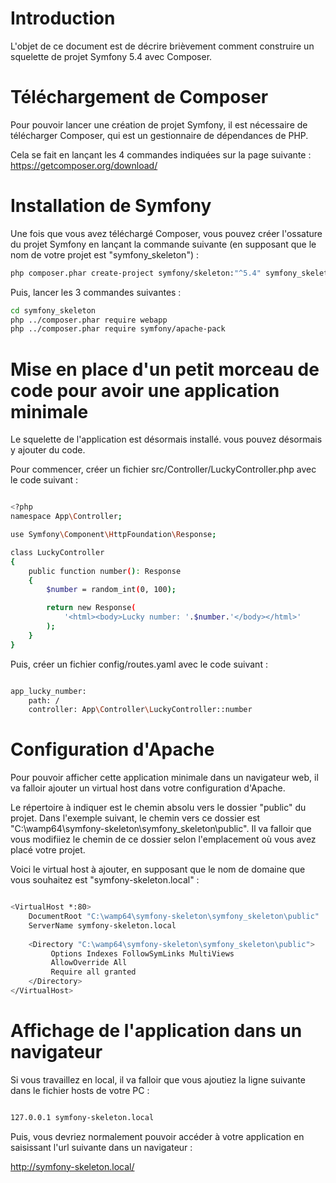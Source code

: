 # Introduction 

L'objet de ce document est de décrire brièvement comment construire un squelette de projet Symfony 5.4 avec Composer.

# Téléchargement de Composer

Pour pouvoir lancer une création de projet Symfony, il est nécessaire de télécharger Composer, qui est un gestionnaire de dépendances de PHP.

Cela se fait en lançant les 4 commandes indiquées sur la page suivante : https://getcomposer.org/download/

# Installation de Symfony


Une fois que vous avez téléchargé Composer, vous pouvez créer l'ossature du projet Symfony en lançant la commande suivante (en supposant que le nom de votre projet est "symfony_skeleton") :

```sh
php composer.phar create-project symfony/skeleton:"^5.4" symfony_skeleton

```

Puis, lancer les 3 commandes suivantes :

```sh
cd symfony_skeleton
php ../composer.phar require webapp
php ../composer.phar require symfony/apache-pack

```

# Mise en place d'un petit morceau de code pour avoir une application minimale

Le squelette de l'application est désormais installé. vous pouvez désormais y ajouter du code.

Pour commencer, créer un fichier src/Controller/LuckyController.php avec le code suivant :

```sh

<?php
namespace App\Controller;

use Symfony\Component\HttpFoundation\Response;

class LuckyController
{
    public function number(): Response
    {
        $number = random_int(0, 100);

        return new Response(
            '<html><body>Lucky number: '.$number.'</body></html>'
        );
    }
}

```

Puis, créer un fichier config/routes.yaml avec le code suivant :

```sh

app_lucky_number:
    path: /
    controller: App\Controller\LuckyController::number

```


# Configuration d'Apache

Pour pouvoir afficher cette application minimale dans un navigateur web, il va falloir ajouter un virtual host dans votre configuration d'Apache.

Le répertoire à indiquer est le chemin absolu vers le dossier "public" du projet.
Dans l'exemple suivant, le chemin vers ce dossier est "C:\wamp64\symfony-skeleton\symfony_skeleton\public". Il va falloir que vous modifiiez le chemin de ce dossier selon l'emplacement où vous avez placé votre projet.

Voici le virtual host à ajouter, en supposant que le nom de domaine que vous souhaitez est "symfony-skeleton.local" :

```sh

<VirtualHost *:80>
	DocumentRoot "C:\wamp64\symfony-skeleton\symfony_skeleton\public"
	ServerName symfony-skeleton.local
	
	<Directory "C:\wamp64\symfony-skeleton\symfony_skeleton\public">
         Options Indexes FollowSymLinks MultiViews
         AllowOverride All
         Require all granted
    </Directory>
</VirtualHost>


```

# Affichage de l'application dans un navigateur

Si vous travaillez en local, il va falloir que vous ajoutiez la ligne suivante dans le fichier hosts de votre PC :

```sh

127.0.0.1 symfony-skeleton.local

```

Puis, vous devriez normalement pouvoir accéder à votre application en saisissant l'url suivante dans un navigateur :

http://symfony-skeleton.local/




